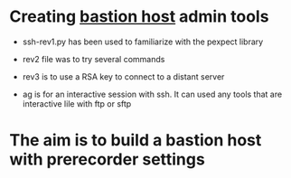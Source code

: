 # Creating [bastion host](https://en.wikipedia.org/wiki/Bastion_host) admin tools


* ssh-rev1.py has been used to familiarize with the pexpect library

* rev2 file was to try several commands

* rev3 is to use a RSA key to connect to a distant server

* ag is for an interactive session with ssh. It can used any tools that are interactive lile with ftp or sftp

# The aim is to build a bastion host with prerecorder settings 
